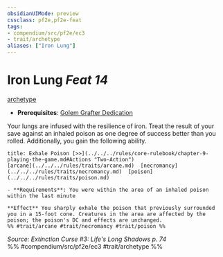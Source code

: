 ```yaml
---
obsidianUIMode: preview
cssclass: pf2e,pf2e-feat
tags:
- compendium/src/pf2e/ec3
- trait/archetype
aliases: ["Iron Lung"]
---
```

# Iron Lung  *Feat 14*  
[archetype](../../rules/traits/archetype.md)  

- **Prerequisites**: [Golem Grafter Dedication](golem-grafter-dedication-ec3.md)

Your lungs are infused with the resilience of iron. Treat the result of your save against an inhaled poison as one degree of success better than you rolled. Additionally, you gain the following ability.

```ad-embed-ability
title: Exhale Poison [>>](../../../rules/core-rulebook/chapter-9-playing-the-game.md#Actions "Two-Action")
[arcane](../../../rules/traits/arcane.md)  [necromancy](../../../rules/traits/necromancy.md)  [poison](../../../rules/traits/poison.md)  

- **Requirements**: You were within the area of an inhaled poison within the last minute

**Effect** You sharply exhale the poison that previously surrounded you in a 15-foot cone. Creatures in the area are affected by the poison; the poison's DC and effects are unchanged.  
%% #trait/arcane #trait/necromancy #trait/poison %%
```

*Source: Extinction Curse #3: Life's Long Shadows p. 74*  
%% #compendium/src/pf2e/ec3 #trait/archetype %%
